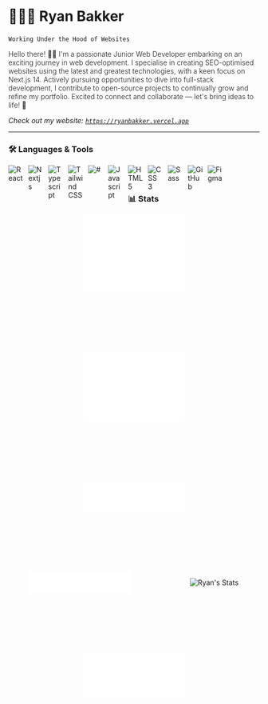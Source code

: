 # 🧑🏻‍💻 Ryan Bakker

`Working Under the Hood of Websites`<br/>

<p style="font-weight: 300">Hello there! 👋🏻 I'm a passionate Junior Web Developer embarking on an exciting journey in web development. I specialise in creating SEO-optimised websites using the latest and greatest technologies, with a keen focus on Next.js 14. Actively pursuing opportunities to dive into full-stack development, I contribute to open-source projects to continually grow and refine my portfolio. Excited to connect and collaborate — let's bring ideas to life! 🚀 </p>

<i> Check out my website: <a href="https://ryanbakker.vercel.app" target="_blank">`https://ryanbakker.vercel.app`</a> </i>

---

### 🛠️ Languages & Tools

<img align="left" alt="React" width="30px" style="padding-right: 10px;" src="https://cdn.jsdelivr.net/gh/devicons/devicon/icons/react/react-original.svg" />
<img align="left" alt="Nextjs" width="30px" style="padding-right: 10px;" src="https://cdn.jsdelivr.net/gh/devicons/devicon/icons/nextjs/nextjs-original.svg" />
<img align="left" alt="Typescript" width="30px" style="padding-right: 10px;" src="https://cdn.jsdelivr.net/gh/devicons/devicon/icons/typescript/typescript-plain.svg" />
<img align="left" alt="Tailwind CSS" width="30px" style="padding-right: 10px;" src="https://cdn.jsdelivr.net/gh/devicons/devicon/icons/tailwindcss/tailwindcss-plain.svg" />
<img align="left" alt="#" width="30px" style="padding-right: 10px;" src="https://api.iconify.design/logos:notion-icon.svg" />
<img align="left" alt="Javascript" width="30px" style="padding-right: 10px;" src="https://cdn.jsdelivr.net/gh/devicons/devicon/icons/javascript/javascript-plain.svg" />
<img align="left" alt="HTML 5" width="30px" style="padding-right: 10px;" src="https://cdn.jsdelivr.net/gh/devicons/devicon/icons/html5/html5-plain.svg" />
<img align="left" alt="CSS 3" width="30px" style="padding-right: 10px;" src="https://cdn.jsdelivr.net/gh/devicons/devicon/icons/css3/css3-plain.svg" />
<img align="left" alt="Sass" width="30px" style="padding-right: 10px;" src="https://cdn.jsdelivr.net/gh/devicons/devicon/icons/sass/sass-original.svg" />
<img align="left" alt="GitHub" width="30px" style="padding-right: 10px;" src="https://cdn.jsdelivr.net/gh/devicons/devicon/icons/github/github-original.svg" />
<img align="left" alt="Figma" width="30px" style="padding-right: 10px;" src="https://cdn.jsdelivr.net/gh/devicons/devicon/icons/figma/figma-original.svg" /><br/>

#

### 📊 Stats

<div style="display: flex; flex-wrap: wrap; justify-content: center; align-items: center; gap: 120px;">
<img style="max-width: 40%" src="/github-metrics.svg" alt="GitHub Metrics" width="400">
<img style="max-width: 40%" src="/metrics.plugin.isocalendar.fullyear.svg" alt="Isometric Calendar Full Year" width="400">
<img style="max-width: 40%" src="/metrics.plugin.languages.details.svg" alt="Most Used Languages" width="400">
<img style="max-width: 40%" src="/metrics.plugin.achievements.svg" alt="Achievements" width="400">
<img style="max-width: 40% !important" src="https://github-readme-stats.vercel.app/api?username=ryanbakker&show_icons=true&theme=transparent" alt="Ryan's Stats">
<img style="max-width: 40%" src="/metrics.plugin.calendar.full.svg" alt="Current Calendar" width="400">
</div>
